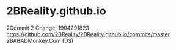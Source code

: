 # 2BReality.github.io 
2Commit 2 Change; 1904291823 https://github.com/2BReality/2BReality.github.io/commits/master
2BABADMonkey.Com (DS)
